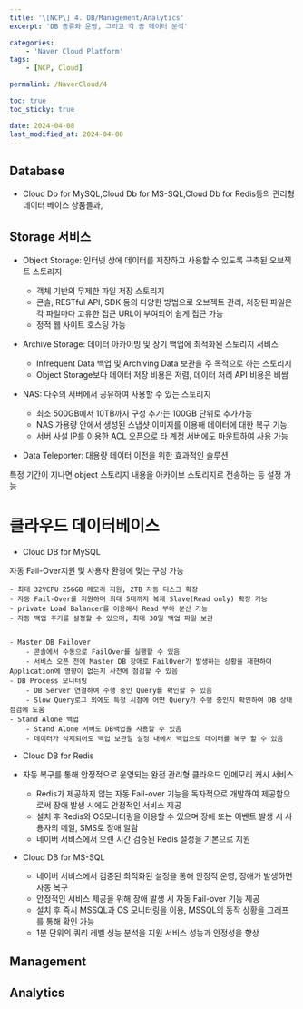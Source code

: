 ```yaml
---
title: '\[NCP\] 4. DB/Management/Analytics'
excerpt: 'DB 종류와 운영, 그리고 각 종 데이터 분석'

categories:
    - 'Naver Cloud Platform'
tags:
    - [NCP, Cloud]

permalink: /NaverCloud/4

toc: true
toc_sticky: true

date: 2024-04-08
last_modified_at: 2024-04-08
---
```


## Database

-   Cloud Db for MySQL,Cloud Db for MS-SQL,Cloud Db for Redis등의 관리형 데이터 베이스 상품들과,

## Storage 서비스

-   Object Storage: 인터넷 상에 데이터를 저장하고 사용할 수 있도록 구축된 오브젝트 스토리지

    -   객체 기반의 무제한 파일 저장 스토리지
    -   콘솔, RESTful API, SDK 등의 다양한 방법으로 오브젝트 관리, 저장된 파일은 각 파일마다 고유한 접근 URL이 부여되어 쉽게 접근 가능
    -   정적 웹 사이트 호스팅 가능

-   Archive Storage: 데이터 아카이빙 및 장기 백업에 최적화된 스토리지 서비스

    -   Infrequent Data 백업 및 Archiving Data 보관을 주 목적으로 하는 스토리지
    -   Object Storage보다 데이터 저장 비용은 저렴, 데이터 처리 API 비용은 비쌈

-   NAS: 다수의 서버에서 공유하여 사용할 수 있는 스토리지
    -   최소 500GB에서 10TB까지 구성 추가는 100GB 단위로 추가가능
    -   NAS 가용량 안에서 생성된 스냅샷 이미지를 이용해 데이터에 대한 복구 기능
    -   서버 사설 IP를 이용한 ACL 오픈으로 타 계정 서버에도 마운트하여 사용 가능
-   Data Teleporter: 대용량 데이터 이전을 위한 효과적인 솔루션

특정 기간이 지나면 object 스토리지 내용을 아카이브 스토리지로 전송하는 등 설정 가능

# 클라우드 데이터베이스

-   Cloud DB for MySQL

자동 Fail-Over지원 및 사용자 환경에 맞는 구성 가능

    - 최대 32VCPU 256GB 메모리 지원, 2TB 자동 디스크 확장
    - 자동 Fail-Over를 지원하며 최대 5대까지 복제 Slave(Read only) 확장 가능
    - private Load Balancer를 이용해서 Read 부하 분산 가능
    - 자동 백업 주기를 설정할 수 있으며, 최대 30일 백업 파일 보관


    - Master DB Failover
    	- 콘솔에서 수동으로 FailOver를 실행할 수 있음
    	- 서비스 오픈 전에 Master DB 장애로 FailOver가 발생하는 상황을 재현하여 Application에 영향이 없는지 사전에 점검할 수 있음
    - DB Process 모니터링
    	- DB Server 연결하여 수행 중인 Query를 확인할 수 있음
    	- Slow Query로그 외에도 특정 시점에 어떤 Query가 수행 중인지 확인하여 DB 상태 점검에 도움
    - Stand Alone 백업
    	- Stand Alone 서버도 DB백업을 사용할 수 있음
    	- 데이터가 삭제되어도 백업 보관일 설정 내에서 백업으로 데이터를 복구 할 수 있음

-   Cloud DB for Redis

-   자동 복구를 통해 안정적으로 운영되는 완전 관리형 클라우드 인메모리 캐시 서비스

    -   Redis가 제공하지 않는 자동 Fail-over 기능을 독자적으로 개발하여 제공함으로써 장애 발생 시에도 안정적인 서비스 제공
    -   설치 후 Redis와 OS모니터링을 이용할 수 있으며 장애 또는 이벤트 발생 시 사용자의 메일, SMS로 장애 알람
    -   네이버 서비스에서 오랜 시간 검증된 Redis 설정을 기본으로 지원

-   Cloud DB for MS-SQL

    -   네이버 서비스에서 검증된 최적화된 설정을 통해 안정적 운영, 장애가 발생하면 자동 복구
    -   안정적인 서비스 제공을 위해 장애 발생 시 자동 Fail-over 기능 제공
    -   설치 후 즉시 MSSQL과 OS 모니터링을 이용, MSSQL의 동작 상황을 그래프를 통해 확인 가능
    -   1분 단위의 쿼리 레벨 성능 분석을 지원 서비스 성능과 안정성을 향상

## Management

## Analytics
